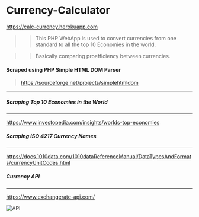 # Currency-Calculator

https://calc-currency.herokuapp.com

>> This PHP WebApp is used to convert currencies from one standard to all the top 10 Economies in the world.

>> Basically comparing proefficiency between currencies.


#### Scraped using PHP Simple HTML DOM Parser
> https://sourceforge.net/projects/simplehtmldom
---

##### Scraping Top 10 Economies in the World
---
https://www.investopedia.com/insights/worlds-top-economies

##### Scraping ISO 4217 Currency Names
---
https://docs.1010data.com/1010dataReferenceManual/DataTypesAndFormats/currencyUnitCodes.html
 
##### Currency API
---
https://www.exchangerate-api.com/

![API](https://www.exchangerate-api.com/img/logo-medium-invert-half3.png)

